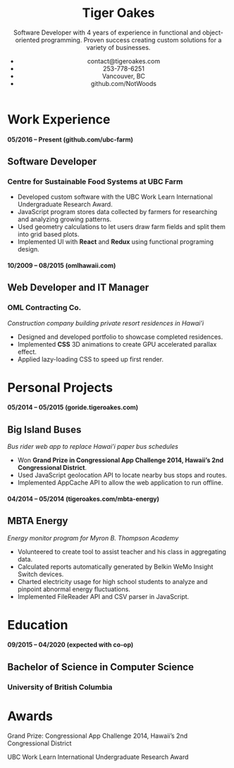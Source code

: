<header class="resume-header">
	<div class="resume-header-main">
		<h1 class="resume-title">Tiger Oakes</h1>
		<p class="resume-summary">
			Software Developer with 4 years of experience in functional and object-oriented programming. Proven success creating custom solutions for a variety of businesses.
		</p>
	</div>
	<ul class="resume-header-items">
		<li>contact@tigeroakes.com</li>
		<li>253-778-6251</li>
		<li>Vancouver, BC</li>
		<li>github.com/NotWoods</li>
	</ul>
</header>

# Work Experience #

#### 05/2016 – Present (github.com/ubc-farm)
## Software Developer
### Centre for Sustainable Food Systems at UBC Farm
* Developed custom software with the UBC Work Learn International Undergraduate Research Award.
*	JavaScript program stores data collected by farmers for researching and analyzing growing patterns.
*	Used geometry calculations to let users draw farm fields and split them into grid based plots.
*	Implemented UI with **React** and **Redux** using functional programing design.

#### 10/2009 – 08/2015 (omlhawaii.com)
## Web Developer and IT Manager
### OML Contracting Co.
*Construction company building private resort residences in Hawai’i*
*	Designed and developed portfolio to showcase completed residences.
*	Implemented **CSS** 3D animations to create GPU accelerated parallax effect.
*	Applied lazy-loading CSS to speed up first render.


# Personal Projects

#### 05/2014 – 05/2015 (goride.tigeroakes.com)
## Big Island Buses
*Bus rider web app to replace Hawai’i paper bus schedules*
*	Won **Grand Prize in Congressional App Challenge 2014, Hawaii’s 2nd Congressional District**.
*	Used JavaScript geolocation API to locate nearby bus stops and routes.
*	Implemented AppCache API to allow the web application to run offline.

#### 04/2014 – 05/2014 (tigeroakes.com/mbta-energy)
## MBTA Energy
*Energy monitor program for Myron B. Thompson Academy*
*	Volunteered to create tool to assist teacher and his class in aggregating data.
*	Calculated reports automatically generated by Belkin WeMo Insight Switch devices.
*	Charted electricity usage for high school students to analyze and pinpoint abnormal energy fluctuations.
*	Implemented FileReader API and CSV parser in JavaScript.


# Education
#### 09/2015 – 04/2020 (expected with co-op)
## Bachelor of Science in Computer Science
### University of British Columbia

# Awards
Grand Prize: Congressional App Challenge 2014, Hawaii’s 2nd Congressional District

UBC Work Learn International Undergraduate Research Award
